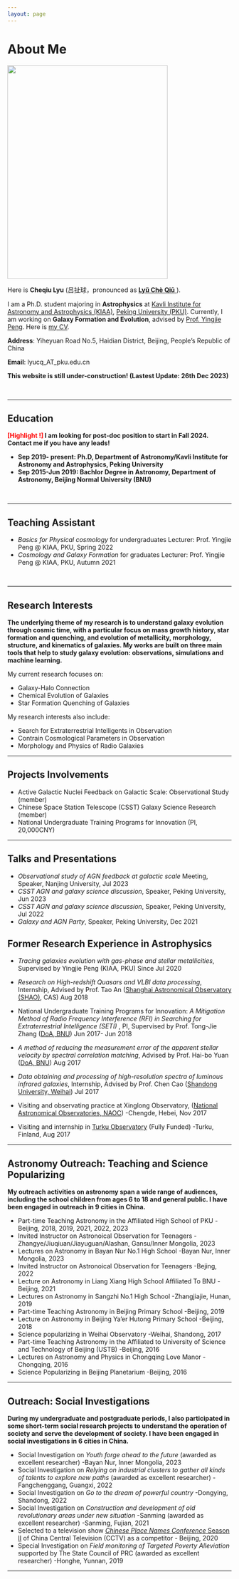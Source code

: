 ```yaml
---
layout: page
---
```


# About Me

<img src="https://cqlyu.github.io/Stick2.jpg" class="floatpic" width="360" height="480">



Here is **Cheqiu Lyu** (吕扯球，pronounced as <a href="https://translate.google.com/#view=home&op=translate&sl=zh-CN&tl=zh-CN&text=吕澈秋"><strong>Lyǔ Chè Qiū</strong> </a>).

I am a Ph.D. student majoring in **Astrophysics** at [Kavli Institute for Astronomy and Astrophysics (KIAA)](https://kiaa.pku.edu.cn/index.htm), [Peking University (PKU)](https://english.pku.edu.cn//). Currently, I am working on **Galaxy Formation and Evolution**, advised by [Prof. Yingjie Peng](https://kiaa.pku.edu.cn/info/1010/1016.htm). Here is [my CV](https://cqlyu.github.io/file/CV_0.pdf).



**Address**: Yiheyuan Road No.5, Haidian District, Beijing, People’s Republic of China

**Email**: lyucq_AT_pku.edu.cn



**This website is still under-construction! (Lastest Update: 26th Dec 2023)**

<br>

---

## Education

**<font color='red'>[Highlight !]</font> I am looking for post-doc position to start in Fall 2024. Contact me if you have any leads!**

- **Sep 2019- present:  Ph.D, Department of Astronomy/Kavli Institute for Astronomy and Astrophysics, Peking University**
- **Sep 2015-Jun 2019: Bachlor Degree in Astronomy, Department of Astronomy, Beijing Normal University (BNU)**

<br>

---

## Teaching Assistant

- *Basics for Physical cosmology* for undergraduates
  Lecturer: Prof. Yingjie Peng @ KIAA, PKU, Spring 2022
- *Cosmology and Galaxy Formation* for graduates
  Lecturer: Prof. Yingjie Peng @ KIAA, PKU, Autumn 2021

<br>

---

## Research Interests

**The underlying theme of my research is to understand galaxy evolution through cosmic time, with a particular focus on mass growth history, star formation and quenching, and evolution of metallicity, morphology, structure, and kinematics of galaxies. My works are built on three main tools that help to study galaxy evolution: observations, simulations and machine learning.**

My current research focuses on: 

- Galaxy-Halo Connection
- Chemical Evolution of Galaxies
- Star Formation Quenching of Galaxies

My research interests also include:

- Search for Extraterrestrial Intelligents in Observation
- Contrain Cosmological Parameters in Observation
- Morphology and Physics of Radio Galaxies



---

## Projects Involvements

- Active Galactic Nuclei Feedback on Galactic Scale: Observational Study (member)
- Chinese Space Station Telescope (CSST) Galaxy Science Research (member)
- National Undergraduate Training Programs for Innovation (PI, 20,000CNY)





---

## Talks and Presentations

- *Observational study of AGN feedback at galactic scale* Meeting, Speaker, Nanjing University, Jul 2023
- *CSST AGN and galaxy science discussion*, Speaker, Peking University, Jun 2023
- *CSST AGN and galaxy science discussion*, Speaker, Peking University, Jul 2022
- *Galaxy and AGN Party*, Speaker, Peking University, Dec 2021





## Former Research Experience in Astrophysics

- *Tracing galaxies evolution with gas-phase and stellar metallicities*, Supervised by Yingjie Peng (KIAA, PKU)                Since Jul 2020
- *Research on High-redshift Quasars and VLBI data processing*, Internship, Advised by Prof. Tao An ([Shanghai Astronomical Observatory (SHAO)](http://english.shao.ac.cn/), CAS)     Aug 2018
- National Undergraduate Training Programs for Innovation: *A Mitigation Method of Radio Frequency Interference (RFI) in Searching for Extraterrestrial Intelligence (SETI)* , PI, Supervised by Prof. Tong-Jie Zhang ([DoA, BNU](https://astro.bnu.edu.cn/english/index.html))                Jun 2017- Jun 2018
- *A method of reducing the measurement error of the apparent stellar velocity by spectral correlation matching*, Advised by Prof. Hai-bo Yuan ([DoA, BNU](https://astro.bnu.edu.cn/english/index.html))            Aug 2017
- *Data obtaining and processing of* *high-resolution spectra of luminous infrared galaxies*, Internship, Advised by Prof. Chen Cao ([Shandong University, Weihai](https://enapd.wh.sdu.edu.cn/))                Jul 2017

- Visiting and observating practice at Xinglong Observatory, ([National Astronomical Observatories, NAOC](http://english.nao.cas.cn/))                 -Chengde, Hebei, Nov 2017
- Visiting and internship in [Turku Observatory](https://www.utu.fi/en/university/faculty-of-science/physics-and-astronomy) (Fully Funded)                    -Turku, Finland, Aug 2017



---

## Astronomy Outreach: Teaching and Science Popularizing

**My outreach activities on astronomy span a wide range of audiences, including the school children from ages 6 to 18 and general public. I have been engaged in outreach in 9 cities in China.**

- Part-time Teaching Astronomy in the Affiliated High School of PKU       -Beijing, 2018, 2019, 2021, 2022, 2023
- Invited Instructor on Astronoical Observation for Teenagers             -Zhangye/Jiuqiuan/Jiayuguan/Alashan, Gansu/Inner Mongolia, 2023
- Lectures on Astronomy in Bayan Nur No.1 High School                       -Bayan Nur, Inner Mongolia, 2023
- Invited Instructor on Astronoical Observation for Teenagers                                       -Bejing, 2022
- Lecture on Astronomy in Liang Xiang High School Affiliated To BNU                          -Beijing, 2021
- Lectures on Astronomy in Sangzhi No.1 High School                                       -Zhangjiajie, Hunan, 2019
- Part-time Teaching Astronomy in Beijing Primary School                                                      -Beijing, 2019
- Lecture on Astronomy in Beijing Ya’er Hutong Primary School                                         -Beijing, 2018
- Science popularizing in Weihai Observatory                                             -Weihai, Shandong, 2017
- Part-time Teaching Astronomy in the Affiliated to University of Science and Technology of Beijing (USTB)              -Beijing, 2016
- Lectures on Astronomy and Physics in Chongqing Love Manor                              -Chongqing, 2016
- Science Popularizing in Beijing Planetarium                                                       -Beijing, 2016



---

## Outreach: Social Investigations 

**During my undergraduate and postgraduate periods, I also participated in some short-term social research projects to understand the operation of society and serve the development of society. I have been engaged in social investigations in 6 cities in China.**

- Social Investigation on *Youth forge ahead to the future* (awarded as excellent researcher)                   -Bayan Nur, Inner Mongolia, 2023
- Social Investigation on *Relying on industrial clusters to gather all kinds of talents to explore new paths* (awarded as excellent researcher)                                         -Fangchenggang, Guangxi, 2022
- Social Investigation on *Go to the dream of powerful country*                   -Dongying, Shandong, 2022
- Social Investigation on *Construction and development of old revolutionary areas under new situation*                        -Sanming (awarded as excellent researcher)                              -Sanming, Fujian, 2021
- Selected to a television show [ *Chinese Place Names Conference* Season II](https://youtu.be/GkW6TYeE0_o) of China Central Television (CCTV) as a competitor     - Beijing, 2020
- Special Investigation on *Field monitoring of Targeted Poverty Alleviation* supported by The State Council of PRC (awarded as excellent researcher)                                                  -Honghe, Yunnan, 2019



---





<script type="text/javascript" src="//rf.revolvermaps.com/0/0/8.js?i=561offc64gy&amp;m=0&amp;c=ff0000&amp;cr1=ffffff&amp;f=arial&amp;l=33" async="async"></script>

